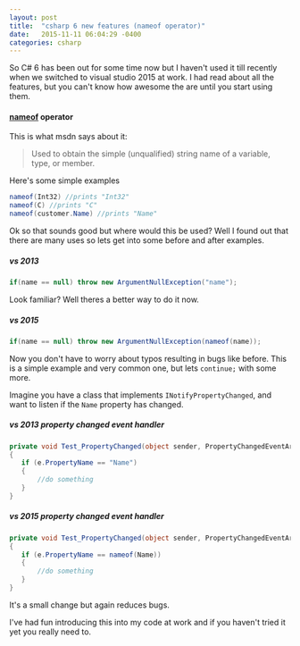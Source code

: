 ```yaml
---
layout: post
title:  "csharp 6 new features (nameof operator)"
date:   2015-11-11 06:04:29 -0400
categories: csharp
---
```

So C# 6 has been out for some time now but I haven't used it till recently when we switched to visual studio 2015 at work. I had read about all the features, but you can't know how awesome the are until you start using them.

#### [nameof](https://msdn.microsoft.com/en-us/library/dn986596.aspx) operator
This is what msdn says about it:
>Used to obtain the simple (unqualified) string name of a variable, type, or member.

Here's some simple examples
```csharp
nameof(Int32) //prints "Int32"
nameof(C) //prints "C"
nameof(customer.Name) //prints "Name"
```

Ok so that sounds good but where would this be used? Well I found out that there are many uses so lets get into some before and after examples.

##### vs 2013
```csharp
if(name == null) throw new ArgumentNullException("name");
```
Look familiar? Well theres a better way to do it now.
##### vs 2015
```csharp
if(name == null) throw new ArgumentNullException(nameof(name));
```
Now you don't have to worry about typos resulting in bugs like before. This is a simple example and very common one, but lets `continue;` with some more.

Imagine you have a class that implements `INotifyPropertyChanged`, and want to listen if the `Name` property has changed.
##### vs 2013 property changed event handler
```csharp
private void Test_PropertyChanged(object sender, PropertyChangedEventArgs e)
{
   if (e.PropertyName == "Name")
   {
       //do something  
   }
}
```
##### vs 2015 property changed event handler
```csharp
private void Test_PropertyChanged(object sender, PropertyChangedEventArgs e)
{
   if (e.PropertyName == nameof(Name))
   {
       //do something  
   }
}
```
It's a small change but again reduces bugs.

I've had fun introducing this into my code at work and if you haven't tried it yet you really need to.
